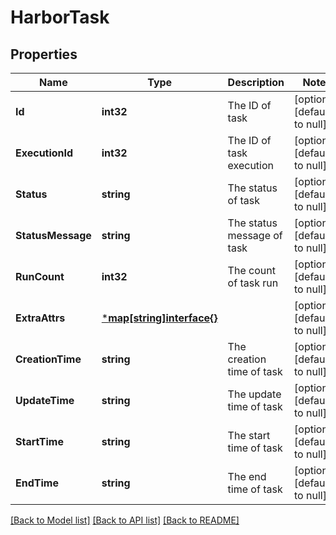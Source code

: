 # HarborTask

## Properties
Name | Type | Description | Notes
------------ | ------------- | ------------- | -------------
**Id** | **int32** | The ID of task | [optional] [default to null]
**ExecutionId** | **int32** | The ID of task execution | [optional] [default to null]
**Status** | **string** | The status of task | [optional] [default to null]
**StatusMessage** | **string** | The status message of task | [optional] [default to null]
**RunCount** | **int32** | The count of task run | [optional] [default to null]
**ExtraAttrs** | [***map[string]interface{}**](map.md) |  | [optional] [default to null]
**CreationTime** | **string** | The creation time of task | [optional] [default to null]
**UpdateTime** | **string** | The update time of task | [optional] [default to null]
**StartTime** | **string** | The start time of task | [optional] [default to null]
**EndTime** | **string** | The end time of task | [optional] [default to null]

[[Back to Model list]](../README.md#documentation-for-models) [[Back to API list]](../README.md#documentation-for-api-endpoints) [[Back to README]](../README.md)


